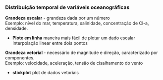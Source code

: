 ### Distribuição temporal de variáveis oceanográficas 

**Grandeza escalar** - grandeza dada por um número\
Exemplo: nível do mar, temperatura, salinidade, concentração de Cl-a, densidade.
- **Plote em linha** maneira mais fácil de plotar um dado escalar\
Interpolação linear entre dois pontos 


**Grandeza vetorial** - necessário de magnitude e direção, caracterizado por componentes.\
Exemplo: velocidade, aceleração, tensão de cisalhamento do vento
- **stickplot** plot de dados vetoriais 
